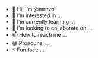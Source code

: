 - 👋 Hi, I’m @mrnvbi
- 👀 I’m interested in ...
- 🌱 I’m currently learning ...
- 💞️ I’m looking to collaborate on ...
- 📫 How to reach me ...
- 😄 Pronouns: ...
- ⚡ Fun fact: ...

<!---
mrnvbi/mrnvbi is a ✨ special ✨ repository because its `README.md` (this file) appears on your GitHub profile.
You can click the Preview link to take a look at your changes.
--->
